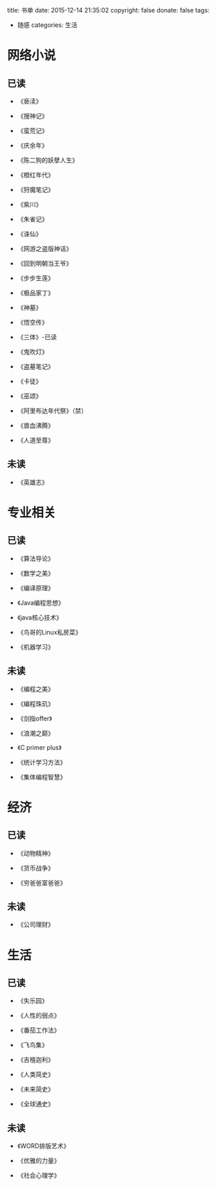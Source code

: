 title: 书单
date: 2015-12-14 21:35:02
copyright: false
donate: false
tags:
- 随感
categories: 生活

<!--more-->

# 网络小说


## 已读
- 《亵渎》

- 《搜神记》

- 《蛮荒记》

- 《庆余年》

- 《陈二狗的妖孽人生》

- 《橙红年代》

- 《狩魔笔记》

- 《紫川》

- 《朱雀记》

- 《诛仙》

- 《网游之盗版神话》

- 《回到明朝当王爷》

- 《步步生莲》

- 《极品家丁》

- 《神墓》

- 《悟空传》

- 《三体》-已读

- 《鬼吹灯》

- 《盗墓笔记》

- 《卡徒》

- 《巫颂》

- 《阿里布达年代祭》（禁）

- 《兽血沸腾》

- 《人道至尊》

## 未读

- 《英雄志》

# 专业相关


## 已读

- 《算法导论》

- 《数学之美》

- 《编译原理》

- 《Java编程思想》

- 《java核心技术》

- 《鸟哥的Linux私房菜》

- 《机器学习》



## 未读

- 《编程之美》

- 《编程珠玑》

- 《剑指offer》

- 《浪潮之巅》

- 《C primer plus》

- 《统计学习方法》

- 《集体编程智慧》


# 经济

## 已读

- 《动物精神》

- 《货币战争》

- 《穷爸爸富爸爸》

## 未读

- 《公司理财》

# 生活


## 已读

- 《失乐园》

- 《人性的弱点》

- 《番茄工作法》

- 《飞鸟集》

- 《吉檀迦利》

- 《人类简史》

- 《未来简史》

- 《全球通史》

## 未读

- 《WORD排版艺术》

- 《优雅的力量》

- 《社会心理学》
